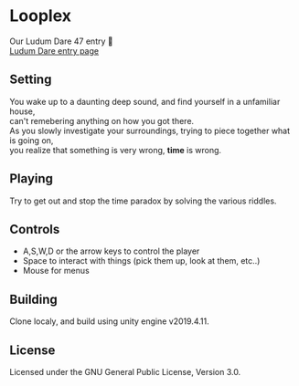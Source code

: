 # Looplex
Our Ludum Dare 47 entry :tada:  
[Ludum Dare entry page](https://ldjam.com/events/ludum-dare/47/looplex)
  
## Setting
You wake up to a daunting deep sound, and find yourself in a unfamiliar house,  
can't remebering anything on how you got there.  
As you slowly investigate your surroundings, trying to piece together what is going on,  
you realize that something is very wrong, __time__ is wrong.
  
## Playing
Try to get out and stop the time paradox by solving the various riddles.
  
## Controls
- A,S,W,D or the arrow keys to control the player
- Space to interact with things (pick them up, look at them, etc..)
- Mouse for menus
  
## Building
Clone localy, and build using unity engine v2019.4.11.
  
## License
Licensed under the GNU General Public License, Version 3.0.
